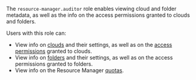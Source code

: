 The `resource-manager.auditor` role enables viewing cloud and folder metadata, as well as the info on the access permissions granted to clouds and folders.

Users with this role can:
* View info on [clouds](../../resource-manager/concepts/resources-hierarchy.md#cloud) and their settings, as well as on the [access permissions](../../iam/concepts/access-control/index.md) granted to clouds.
* View info on [folders](../../resource-manager/concepts/resources-hierarchy.md#folder) and their settings, as well as on the access permissions granted to folders.
* View info on the Resource Manager [quotas](../../resource-manager/concepts/limits.md#resmgr-quotas).